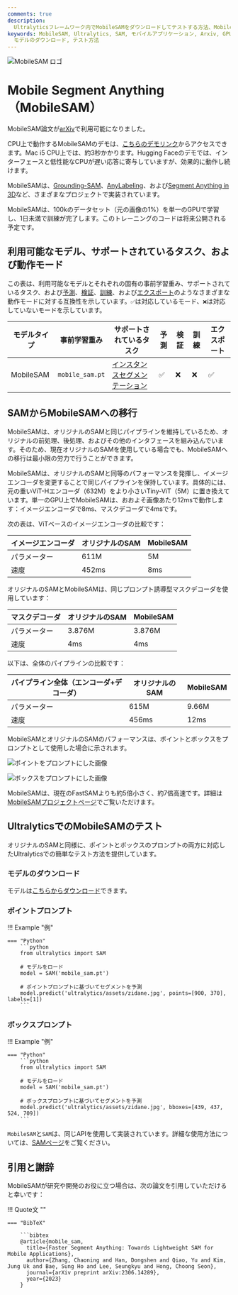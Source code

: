 ```yaml
---
comments: true
description: 
  Ultralyticsフレームワーク内でMobileSAMをダウンロードしてテストする方法、MobileSAMの実装、オリジナルのSAMとの比較について詳しく知ることができます。今日からモバイルアプリケーションを改善しましょう。
keywords: MobileSAM, Ultralytics, SAM, モバイルアプリケーション, Arxiv, GPU, API, 画像エンコーダ, マスクデコーダ,
  モデルのダウンロード, テスト方法
---
```


![MobileSAM ロゴ](https://github.com/ChaoningZhang/MobileSAM/blob/master/assets/logo2.png?raw=true)

# Mobile Segment Anything（MobileSAM）

MobileSAM論文が[arXiv](https://arxiv.org/pdf/2306.14289.pdf)で利用可能になりました。

CPU上で動作するMobileSAMのデモは、[こちらのデモリンク](https://huggingface.co/spaces/dhkim2810/MobileSAM)からアクセスできます。Mac i5 CPU上では、約3秒かかります。Hugging Faceのデモでは、インターフェースと低性能なCPUが遅い応答に寄与していますが、効果的に動作し続けます。

MobileSAMは、[Grounding-SAM](https://github.com/IDEA-Research/Grounded-Segment-Anything)、[AnyLabeling](https://github.com/vietanhdev/anylabeling)、および[Segment Anything in 3D](https://github.com/Jumpat/SegmentAnythingin3D)など、さまざまなプロジェクトで実装されています。

MobileSAMは、100kのデータセット（元の画像の1%）を単一のGPUで学習し、1日未満で訓練が完了します。このトレーニングのコードは将来公開される予定です。

## 利用可能なモデル、サポートされているタスク、および動作モード

この表は、利用可能なモデルとそれぞれの固有の事前学習重み、サポートされているタスク、および[予測](../modes/predict.md)、[検証](../modes/val.md)、[訓練](../modes/train.md)、および[エクスポート](../modes/export.md)のようなさまざまな動作モードに対する互換性を示しています。`✅`は対応しているモード、`❌`は対応していないモードを示しています。

| モデルタイプ    | 事前学習重み          | サポートされているタスク                           | 予測  | 検証  | 訓練  | エクスポート |
| --------- | --------------- | -------------------------------------- | --- | --- | --- | ------ |
| MobileSAM | `mobile_sam.pt` | [インスタンスセグメンテーション](../tasks/segment.md) | ✅   | ❌   | ❌   | ✅      |

## SAMからMobileSAMへの移行

MobileSAMは、オリジナルのSAMと同じパイプラインを維持しているため、オリジナルの前処理、後処理、およびその他のインタフェースを組み込んでいます。そのため、現在オリジナルのSAMを使用している場合でも、MobileSAMへの移行は最小限の労力で行うことができます。

MobileSAMは、オリジナルのSAMと同等のパフォーマンスを発揮し、イメージエンコーダを変更することで同じパイプラインを保持しています。具体的には、元の重いViT-Hエンコーダ（632M）をより小さいTiny-ViT（5M）に置き換えています。単一のGPU上でMobileSAMは、おおよそ画像あたり12msで動作します：イメージエンコーダで8ms、マスクデコーダで4msです。

次の表は、ViTベースのイメージエンコーダの比較です：

| イメージエンコーダ | オリジナルのSAM | MobileSAM |
| --------- | --------- | --------- |
| パラメーター    | 611M      | 5M        |
| 速度        | 452ms     | 8ms       |

オリジナルのSAMとMobileSAMは、同じプロンプト誘導型マスクデコーダを使用しています：

| マスクデコーダ | オリジナルのSAM | MobileSAM |
| ------- | --------- | --------- |
| パラメーター  | 3.876M    | 3.876M    |
| 速度      | 4ms       | 4ms       |

以下は、全体のパイプラインの比較です：

| パイプライン全体（エンコーダ+デコーダ） | オリジナルのSAM | MobileSAM |
| -------------------- | --------- | --------- |
| パラメーター               | 615M      | 9.66M     |
| 速度                   | 456ms     | 12ms      |

MobileSAMとオリジナルのSAMのパフォーマンスは、ポイントとボックスをプロンプトとして使用した場合に示されます。

![ポイントをプロンプトにした画像](https://raw.githubusercontent.com/ChaoningZhang/MobileSAM/master/assets/mask_box.jpg?raw=true)

![ボックスをプロンプトにした画像](https://raw.githubusercontent.com/ChaoningZhang/MobileSAM/master/assets/mask_box.jpg?raw=true)

MobileSAMは、現在のFastSAMよりも約5倍小さく、約7倍高速です。詳細は[MobileSAMプロジェクトページ](https://github.com/ChaoningZhang/MobileSAM)でご覧いただけます。

## UltralyticsでのMobileSAMのテスト

オリジナルのSAMと同様に、ポイントとボックスのプロンプトの両方に対応したUltralyticsでの簡単なテスト方法を提供しています。

### モデルのダウンロード

モデルは[こちらからダウンロード](https://github.com/ChaoningZhang/MobileSAM/blob/master/weights/mobile_sam.pt)できます。

### ポイントプロンプト

!!! Example "例"

````
=== "Python"
    ```python
    from ultralytics import SAM

    # モデルをロード
    model = SAM('mobile_sam.pt')

    # ポイントプロンプトに基づいてセグメントを予測
    model.predict('ultralytics/assets/zidane.jpg', points=[900, 370], labels=[1])
    ```
````

### ボックスプロンプト

!!! Example "例"

````
=== "Python"
    ```python
    from ultralytics import SAM

    # モデルをロード
    model = SAM('mobile_sam.pt')

    # ボックスプロンプトに基づいてセグメントを予測
    model.predict('ultralytics/assets/zidane.jpg', bboxes=[439, 437, 524, 709])
    ```
````

`MobileSAM`と`SAM`は、同じAPIを使用して実装されています。詳細な使用方法については、[SAMページ](sam.md)をご覧ください。

## 引用と謝辞

MobileSAMが研究や開発のお役に立つ場合は、次の論文を引用していただけると幸いです：

!!! Quote文 ""

````
=== "BibTeX"

    ```bibtex
    @article{mobile_sam,
      title={Faster Segment Anything: Towards Lightweight SAM for Mobile Applications},
      author={Zhang, Chaoning and Han, Dongshen and Qiao, Yu and Kim, Jung Uk and Bae, Sung Ho and Lee, Seungkyu and Hong, Choong Seon},
      journal={arXiv preprint arXiv:2306.14289},
      year={2023}
    }
````

